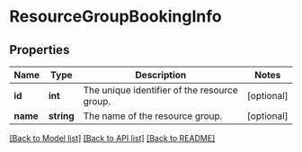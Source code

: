 # ResourceGroupBookingInfo

## Properties
Name | Type | Description | Notes
------------ | ------------- | ------------- | -------------
**id** | **int** | The unique identifier of the resource group. | [optional] 
**name** | **string** | The name of the resource group. | [optional] 

[[Back to Model list]](../README.md#documentation-for-models) [[Back to API list]](../README.md#documentation-for-api-endpoints) [[Back to README]](../README.md)


